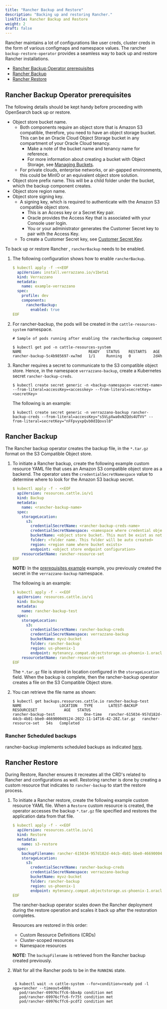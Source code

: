 ```yaml
---
title: "Rancher Backup and Restore"
description: "Backing up and restoring Rancher."
linkTitle: Rancher Backup and Restore
weight: 2
draft: false
---
```


Rancher maintains a lot of configurations like user creds, cluster creds in the form of various configmaps and namespace values. The rancher `
backup-restore-operator` provides a seamless way to back up and restore Rancher installations. 


- [Rancher Backup Operator prerequisites](#rancher-backup-operator-prerequisites)
- [Rancher Backup](#rancher-backup)
- [Rancher Restore](#rancher-restore)


## Rancher Backup Operator prerequisites

The following details should be kept handy before proceeding with OpenSearch back up or restore.

- Object store bucket name.
    - Both components require an object store that is Amazon S3 compatible, therefore, you need to have an object storage bucket.  This can be an Oracle Cloud Object Storage bucket in any compartment of your Oracle Cloud tenancy.
        - Make a note of the bucket name and tenancy name for reference.
        - For more information about creating a bucket with Object Storage, see [Managing Buckets](https://docs.oracle.com/en-us/iaas/Content/Object/Tasks/managingbuckets.htm).
    - For private clouds, enterprise networks, or air-gapped environments, this could be MinIO or an equivalent object store solution.
- Object store prefix name. This will be a child folder under the bucket, which the backup component creates.
- Object store region name.
- Object store signing key.
    - A signing key, which is required to authenticate with the Amazon S3 compatible object store.
        - This is an Access key or a Secret Key pair.
        - Oracle provides the Access Key that is associated with your Console user login.
        - You or your administrator generates the Customer Secret key to pair with the Access Key.
    - To create a Customer Secret key, see [Customer Secret Key](https://docs.oracle.com/en-us/iaas/Content/Identity/Tasks/managingcredentials.htm#create-secret-key).


To back up or restore Rancher , `rancherBackup` needs to be enabled.

1. The following configuration shows how to enable `rancherBackup`.

    ```yaml
    $ kubectl apply -f -<<EOF
      apiVersion: install.verrazzano.io/v1beta1
      kind: Verrazzano
      metadata:
        name: example-verrazzano
      spec:
        profile: dev
        components:    
          rancherBackup:
            enabled: true
    EOF
    ```

2. For rancher-backup, the pods will be created in the `cattle-resources-system` namespace.

    ```shell
    # Sample of pods running after enabling the rancherBackup component
    
    $ kubectl get pod -n cattle-resources-system
    NAME                              READY   STATUS    RESTARTS   AGE
    rancher-backup-5c4b985697-xw7md   1/1     Running   0          2d4h
    
    ```
   
3. Rancher requires a secret to communicate to the S3 compatible object store. Hence, in the namespace `verrazzano-backup`, create a Kubernetes secret `rancher-backup-creds`.

    ```shell
    $ kubectl create secret generic -n <backup-namespace> <secret-name> --from-literal=accessKey=<accesskey> --from-literal=secretKey=<secretKey>
    ```
    
    The following is an example:
    ```shell
    $ kubectl create secret generic -n verrazzano-backup rancher-backup-creds --from-literal=accessKey="s5VLpXwa0xNZQds4UTVV" --from-literal=secretKey="nFFpvyxpQvb0dIQovsl0"
    ```


## Rancher Backup

The Rancher backup operator creates the backup file, in the `*.tar.gz` format on the S3 Compatible Object store.

1. To initiate a Rancher backup, create the following example custom resource YAML file that uses an Amazon S3 compatible object store as a backend.
   The operator uses the `credentialSecretNamespace` value to determine where to look for the Amazon S3 backup secret.

    ```yaml
    $ kubectl apply -f - <<EOF
      apiVersion: resources.cattle.io/v1
      kind: Backup
      metadata:
        name: <rancher-backup-name>
      spec:
        storageLocation:
          s3:
            credentialSecretName: <rancher-backup-creds-name>
            credentialSecretNamespace: <namespace where credential object was created>
            bucketName: <object store bucket. This must be exist as noted in pre-requisites section>
            folder: <folder name. This folder will be auto created>
            region: <region name where bucket exists>
            endpoint: <object store endpoint configuration>
        resourceSetName: rancher-resource-set
    EOF
    ```
    
    **NOTE:** In the [prerequisites example](#rancher-backup-operator-prerequisites) example, you previously created the secret in the `verrazzano-backup` namespace.

    The following is an example:
    
    ```yaml
    $ kubectl apply -f - <<EOF
      apiVersion: resources.cattle.io/v1
      kind: Backup
      metadata:
        name: rancher-backup-test
      spec:
        storageLocation:
          s3:
            credentialSecretName: rancher-backup-creds
            credentialSecretNamespace: verrazzano-backup
            bucketName: myvz-bucket
            folder: rancher-backup
            region: us-phoenix-1
            endpoint: mytenancy.compat.objectstorage.us-phoenix-1.oraclecloud.com
        resourceSetName: rancher-resource-set
    EOF
    ```

    The `*.tar.gz` file is stored in location configured in the `storageLocation` field. 
    When the backup is complete, then the rancher-backup operator creates a file on the S3 Compatible Object store.

2. You can retrieve the file name as shown:
    
    ```shell
    $ kubectl get backups.resources.cattle.io rancher-backup-test
    NAME                 LOCATION   TYPE       LATEST-BACKUP                                                                     RESOURCESET            AGE   STATUS
    rancher-backup-test             One-time   rancher-615034-957d182d-44cb-4b81-bbe0-466900049124-2022-11-14T16-42-28Z.tar.gz   rancher-resource-set   54s   Completed
    ```

### Rancher Scheduled backups

rancher-backup implements scheduled backups as indicated [here](https://rancher.com/docs/rancher/v2.5/en/backups/configuration/backup-config/).  


## Rancher Restore

During Restore, Rancher ensures it recreates all the CRD's related to Rancher and configurations as well.
Restoring rancher is done by creating a custom resource that indicates to `rancher-backup` to start the restore process.

1. To initiate a Rancher restore, create the following example custom resource YAML file.
   When a `Restore` custom resource is created, the operator accesses the backup `*.tar.gz` file specified and restores the application data from that file.


   ```yaml
   $ kubectl apply -f - <<EOF
     apiVersion: resources.cattle.io/v1
     kind: Restore
     metadata:
       name: s3-restore
     spec:
       backupFilename: rancher-615034-957d182d-44cb-4b81-bbe0-466900049124-2022-11-14T16-42-28Z.tar.gz
       storageLocation:
         s3:
           credentialSecretName: rancher-backup-creds
           credentialSecretNamespace: verrazzano-backup
           bucketName: myvz-bucket
           folder: rancher-backup
           region: us-phoenix-1
           endpoint: mytenancy.compat.objectstorage.us-phoenix-1.oraclecloud.com
   EOF
   ```

   The rancher-backup operator scales down the Rancher deployment during the restore operation and scales it back up after the restoration completes.

   Resources are restored in this order:
   - Custom Resource Definitions (CRDs)
   - Cluster-scoped resources
   - Namespace resources

   **NOTE:** The `backupFilename` is retrieved from the Rancher backup created previously.

2. Wait for all the Rancher pods to be in the `RUNNING` state.

   ```shell

    $ kubectl wait -n cattle-system --for=condition=ready pod -l app=rancher --timeout=600s
      pod/rancher-69976cffc6-bbx4p condition met
      pod/rancher-69976cffc6-fr75t condition met
      pod/rancher-69976cffc6-pcdf2 condition met
    ```
